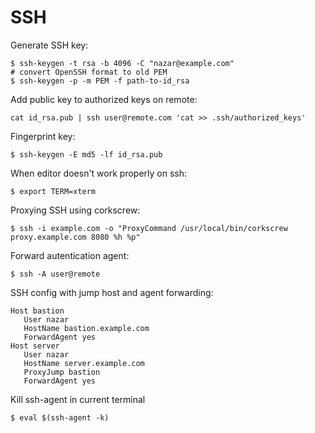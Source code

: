 SSH
===

Generate SSH key:

	$ ssh-keygen -t rsa -b 4096 -C "nazar@example.com"
	# convert OpenSSH format to old PEM
	$ ssh-keygen -p -m PEM -f path-to-id_rsa	

Add public key to authorized keys on remote:

	cat id_rsa.pub | ssh user@remote.com 'cat >> .ssh/authorized_keys'
	
Fingerprint key:

    $ ssh-keygen -E md5 -lf id_rsa.pub
	
When editor doesn't work properly on ssh:

    $ export TERM=xterm
	
Proxying SSH using corkscrew:

	$ ssh -i example.com -o "ProxyCommand /usr/local/bin/corkscrew proxy.example.com 8080 %h %p"
	
Forward autentication agent:

	$ ssh -A user@remote
	
SSH config with jump host and agent forwarding:

    Host bastion
       User nazar
       HostName bastion.example.com
       ForwardAgent yes
    Host server
       User nazar
       HostName server.example.com
       ProxyJump bastion
       ForwardAgent yes
       
Kill ssh-agent in current terminal

    $ eval $(ssh-agent -k)

